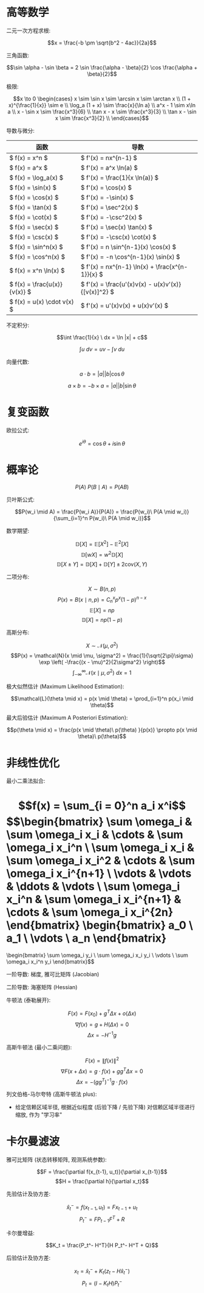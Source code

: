# 高等数学

二元一次方程求根:

$$x = \frac{-b \pm \sqrt{b^2 - 4ac}}{2a}$$

三角函数:

$$\sin \alpha - \sin \beta = 2 \sin \frac{\alpha - \beta}{2} \cos \frac{\alpha + \beta}{2}$$

极限:

$$x \to 0 \begin{cases}
x \sim \sin x \sim \arcsin x \sim \arctan x \\
(1 + x)^{\frac{1}{x}} \sim e \\
\log_a (1 + x) \sim \frac{x}{\ln a} \\
a^x - 1 \sim x\ln a \\
x - \sin x \sim \frac{x^3}{6} \\
\tan x - x \sim \frac{x^3}{3} \\
\tan x - \sin x \sim \frac{x^3}{2} \\
\end{cases}$$

导数与微分:

| 函数                           | 导数                                                 |
|------------------------------|----------------------------------------------------|
| $ f(x) = x^n $               | $ f'(x) = nx^{n-1} $                               |
| $ f(x) = a^x $               | $ f'(x) = a^x \ln(a) $                             |
| $ f(x) = \log_a(x) $         | $ f'(x) = \frac{1}{x \ln(a)} $                     |
| $ f(x) = \sin(x) $           | $ f'(x) = \cos(x) $                                |
| $ f(x) = \cos(x) $           | $ f'(x) = -\sin(x) $                               |
| $ f(x) = \tan(x) $           | $ f'(x) = \sec^2(x) $                              |
| $ f(x) = \cot(x) $           | $ f'(x) = -\csc^2(x) $                             |
| $ f(x) = \sec(x) $           | $ f'(x) = \sec(x) \tan(x) $                        |
| $ f(x) = \csc(x) $           | $ f'(x) = -\csc(x) \cot(x) $                       |
| $ f(x) = \sin^n(x) $         | $ f'(x) = n \sin^{n-1}(x) \cos(x) $                |
| $ f(x) = \cos^n(x) $         | $ f'(x) = -n \cos^{n-1}(x) \sin(x) $               |
| $ f(x) = x^n \ln(x) $        | $ f'(x) = nx^{n-1} \ln(x) + \frac{x^{n-1}}{x} $    |
| $ f(x) = \frac{u(x)}{v(x)} $ | $ f'(x) = \frac{u'(x)v(x) - u(x)v'(x)}{[v(x)]^2} $ |
| $ f(x) = u(x) \cdot v(x) $   | $ f'(x) = u'(x)v(x) + u(x)v'(x) $                  |

不定积分:

$$\int \frac{1}{x} \ dx = \ln |x| + c$$

$$\int u\ dv = uv - \int v\ du$$

向量代数:

$$a \cdot b = |a| |b| \cos \theta$$

$$a \times b = -b \times a = |a| |b| \sin \theta$$

# 复变函数

欧拉公式:

$$e^{i\theta} = \cos \theta + i \sin \theta$$

# 概率论

$$P(A) \ P(B \mid A) = P(AB)$$

贝叶斯公式:

$$P(w_i \mid A) = \frac{P(w_i A)}{P(A)} = \frac{P(w_i)\ P(A \mid w_i)}{\sum_{i=1}^n P(w_i)\ P(A \mid w_i)}$$

数学期望:

$$\mathbb{D}[X] = \mathbb{E}[X^2] - \mathbb{E}^2[X]$$
$$\mathbb{D}[wX] = w^2 \mathbb{D}[X]$$
$$\mathbb{D}[X \pm Y] = \mathbb{D}[X] + \mathbb{D}[Y] \pm 2 \text{cov}(X, Y)$$

二项分布:

$$X \sim B(n, p)$$
$$P(x) = B(x \mid n, p) = C_n^x p^x (1 - p)^{n - x}$$
$$\mathbb{E}[X] = np$$
$$\mathbb{D}[X] = np(1 - p)$$

高斯分布:

$$X \sim \mathcal{N}(\mu, \sigma^2)$$
$$P(x) = \mathcal{N}(x \mid \mu, \sigma^2) = \frac{1}{\sqrt{2\pi}\sigma} \exp \left( -\frac{(x - \mu)^2}{2\sigma^2} \right)$$
$$\int_{-\infty}^{\infty} \mathcal{N}(x \mid \mu, \sigma^2) \ dx = 1$$

极大似然估计 (Maximum Likelihood Estimation):

$$\mathcal{L}(\theta \mid x) = p(x \mid \theta) = \prod_{i=1}^n p(x_i \mid \theta)$$

最大后验估计 (Maximum A Posteriori Estimation):

$$p(\theta \mid x) = \frac{p(x \mid \theta)\ p(\theta) }{p(x)} \propto p(x \mid \theta)\ p(\theta)$$

# 非线性优化

最小二乘法拟合:

$$f(x) = \sum_{i = 0}^n a_i x^i$$
$$\begin{bmatrix}
\sum \omega_i & \sum \omega_i x_i & \cdots & \sum \omega_i x_i^n \\
\sum \omega_i x_i & \sum \omega_i x_i^2 & \cdots & \sum \omega_i x_i^{n+1} \\
\vdots & \vdots & \ddots & \vdots \\
\sum \omega_i x_i^n & \sum \omega_i x_i^{n+1} & \cdots & \sum \omega_i x_i^{2n}
\end{bmatrix}
\begin{bmatrix}
a_0 \\ a_1 \\ \vdots \\ a_n
\end{bmatrix}
=
\begin{bmatrix}
\sum \omega_i y_i \\ \sum \omega_i x_i y_i \\ \vdots \\ \sum \omega_i x_i^n y_i
\end{bmatrix}$$

一阶导数: 梯度, 雅可比矩阵 (Jacobian)

二阶导数: 海塞矩阵 (Hessian) 

牛顿法 (泰勒展开):

$$ F(x) = F(x_0) + g^T \Delta x + o(\Delta x) $$
$$ \nabla f(x) = g + H(\Delta x) = 0 $$
$$ \Delta x = -H^{-1}g $$

高斯牛顿法 (最小二乘问题):

$$ F(x) = \|f(x)\|^2 $$
$$ \nabla F(x + \Delta x) = g \cdot f(x) + gg^T \Delta x = 0 $$
$$ \Delta x = -(gg^T)^{-1}g \cdot f(x) $$

列文伯格-马尔夸特 (高斯牛顿法 plus):
- 给定信赖区域半径, 根据近似程度 (后验下降 / 先验下降) 对信赖区域半径进行缩放, 作为 "学习率"

# 卡尔曼滤波

雅可比矩阵 (状态转移矩阵, 观测系统参数):

$$F = \frac{\partial f(x_{t-1}, u_t)}{\partial x_{t-1}}$$
$$H = \frac{\partial h}{\partial x_t}$$

先验估计及协方差:

$$\hat{x}_t^- = f(x_{t-1}, u_t) = F x_{t-1} + u_t$$
$$P_t^- = F P_{t-1} F^T + R$$

卡尔曼增益: 

$$K_t = \frac{P_t^- H^T}{H P_t^- H^T + Q}$$

后验估计及协方差:

$$x_t = \hat{x}_t^- + K_t(z_t - H \hat{x}_t^-)$$
$$P_t = (I - K_t H) P_t^-$$
